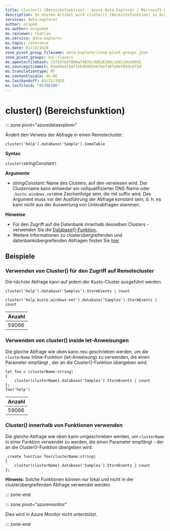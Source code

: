 ```yaml
---
title: cluster() (Bereichsfunktion) - Azure Data Explorer | Microsoft Docs
description: In diesem Artikel wird cluster() (Bereichsfunktion) in Azure Data Explorer beschrieben.
services: data-explorer
author: orspod
ms.author: orspodek
ms.reviewer: rkarlin
ms.service: data-explorer
ms.topic: reference
ms.date: 02/13/2020
zone_pivot_group_filename: data-explorer/zone-pivot-groups.json
zone_pivot_groups: kql-flavors
ms.openlocfilehash: c5f537b47006af4035c9db26388c1d4110c69b55
ms.sourcegitcommit: 01eb9aaf1df2ebd5002eb7ea7367a9ef85dc4f5d
ms.translationtype: MT
ms.contentlocale: de-DE
ms.lasthandoff: 04/22/2020
ms.locfileid: "81766106"
---
```

# <a name="cluster-scope-function"></a>cluster() (Bereichsfunktion)

::: zone pivot="azuredataexplorer"

Ändert den Verweis der Abfrage in einen Remotecluster. 

```kusto
cluster('help').database('Sample').SomeTable
```

**Syntax**

`cluster(`*stringConstant*`)`

**Argumente**

* *stringConstant*: Name des Clusters, auf den verwiesen wird. Der Clustername kann entweder ein vollqualifizierter DNS-Name oder `.kusto.windows.net`eine Zeichenfolge sein, die mit suffix wird. Das Argument muss vor der Ausführung der Abfrage _konstant_ sein, d. h. es kann nicht aus der Auswertung von Unterabfragen stammen.

**Hinweise**

* Für den Zugriff auf die Datenbank innerhalb desselben Clusters - verwenden Sie die [Database()-Funktion.](databasefunction.md)
* Weitere Informationen zu clusterübergreifenden und datenbankübergreifenden Abfragen finden Sie [hier](cross-cluster-or-database-queries.md)  

## <a name="examples"></a>Beispiele

### <a name="use-cluster-to-access-remote-cluster"></a>Verwenden von Cluster() für den Zugriff auf Remotecluster 

Die nächste Abfrage kann auf jedem der Kusto-Cluster ausgeführt werden.

```kusto
cluster('help').database('Samples').StormEvents | count

cluster('help.kusto.windows.net').database('Samples').StormEvents | count  
```

|Anzahl|
|---|
|59066|

### <a name="use-cluster-inside-let-statements"></a>Verwenden von cluster() inside let-Anweisungen 

Die gleiche Abfrage wie oben kann neu geschrieben werden, um die `clusterName` Inline-Funktion (let-Anweisung) zu verwenden, die einen Parameter empfängt , der an die Cluster()-Funktion übergeben wird.

```kusto
let foo = (clusterName:string)
{
    cluster(clusterName).database('Samples').StormEvents | count
};
foo('help')
```

|Anzahl|
|---|
|59066|

### <a name="use-cluster-inside-functions"></a>Cluster() innerhalb von Funktionen verwenden 

Die gleiche Abfrage wie oben kann umgeschrieben werden, um `clusterName` in einer Funktion verwendet zu werden, die einen Parameter empfängt - der an die Cluster()-Funktion übergeben wird.

```kusto
.create function foo(clusterName:string)
{
    cluster(clusterName).database('Samples').StormEvents | count
};
```

**Hinweis:** Solche Funktionen können nur lokal und nicht in der clusterübergreifenden Abfrage verwendet werden.

::: zone-end

::: zone pivot="azuremonitor"

Dies wird in Azure Monitor nicht unterstützt.

::: zone-end
